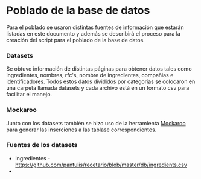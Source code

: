 # Poblado de la base de datos

Para el poblado se usaron distintas fuentes de información que estarán listadas en este documento y además se describirá el proceso para la creación del script para el poblado de la base de datos.

### Datasets

Se obtuvo información de distintas páginas para obtener datos tales como ingredientes, nombres, rfc's, nombre de ingredientes, compañias e identificadores.
Todos estos datos divididos por categorías se colocaron en una carpeta llamada datasets y cada archivo está en un formato csv para facilitar el manejo.

### Mockaroo

Junto con los datasets también se hizo uso de la herramienta [Mockaroo](https://mockaroo.com/) para generar las inserciones a las tablase correspondientes.

### Fuentes de los datasets

* Ingredientes - https://github.com/pantulis/recetario/blob/master/db/ingredients.csv
* 
